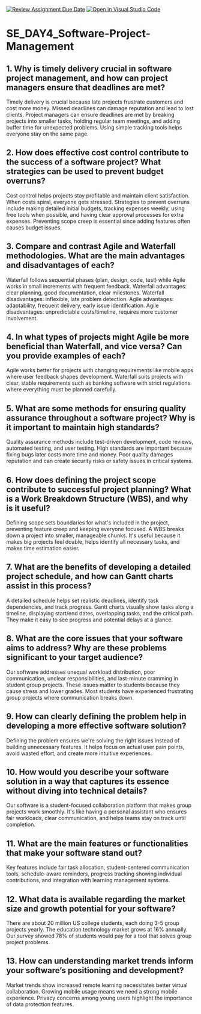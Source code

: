 [![Review Assignment Due Date](https://classroom.github.com/assets/deadline-readme-button-22041afd0340ce965d47ae6ef1cefeee28c7c493a6346c4f15d667ab976d596c.svg)](https://classroom.github.com/a/9pw6JKcu)
[![Open in Visual Studio Code](https://classroom.github.com/assets/open-in-vscode-2e0aaae1b6195c2367325f4f02e2d04e9abb55f0b24a779b69b11b9e10269abc.svg)](https://classroom.github.com/online_ide?assignment_repo_id=18495003&assignment_repo_type=AssignmentRepo)
# SE_DAY4_Software-Project-Management
## 1. Why is timely delivery crucial in software project management, and how can project managers ensure that deadlines are met?
Timely delivery is crucial because late projects frustrate customers and cost more money. Missed deadlines can damage reputation and lead to lost clients.
Project managers can ensure deadlines are met by breaking projects into smaller tasks, holding regular team meetings, and adding buffer time for unexpected problems. Using simple tracking tools helps everyone stay on the same page.
## 2. How does effective cost control contribute to the success of a software project? What strategies can be used to prevent budget overruns?
Cost control helps projects stay profitable and maintain client satisfaction. When costs spiral, everyone gets stressed.
Strategies to prevent overruns include making detailed initial budgets, tracking expenses weekly, using free tools when possible, and having clear approval processes for extra expenses. Preventing scope creep is essential since adding features often causes budget issues.
## 3. Compare and contrast Agile and Waterfall methodologies. What are the main advantages and disadvantages of each?
Waterfall follows sequential phases (plan, design, code, test) while Agile works in small increments with frequent feedback.
Waterfall advantages: clear planning, good documentation, clear milestones.
Waterfall disadvantages: inflexible, late problem detection.
Agile advantages: adaptability, frequent delivery, early issue identification.
Agile disadvantages: unpredictable costs/timeline, requires more customer involvement.
## 4. In what types of projects might Agile be more beneficial than Waterfall, and vice versa? Can you provide examples of each?
Agile works better for projects with changing requirements like mobile apps where user feedback shapes development.
Waterfall suits projects with clear, stable requirements such as banking software with strict regulations where everything must be planned carefully.
## 5. What are some methods for ensuring quality assurance throughout a software project? Why is it important to maintain high standards?
Quality assurance methods include test-driven development, code reviews, automated testing, and user testing.
High standards are important because fixing bugs later costs more time and money. Poor quality damages reputation and can create security risks or safety issues in critical systems.
## 6. How does defining the project scope contribute to successful project planning? What is a Work Breakdown Structure (WBS), and why is it useful?
Defining scope sets boundaries for what's included in the project, preventing feature creep and keeping everyone focused.
A WBS breaks down a project into smaller, manageable chunks. It's useful because it makes big projects feel doable, helps identify all necessary tasks, and makes time estimation easier.
## 7. What are the benefits of developing a detailed project schedule, and how can Gantt charts assist in this process?
A detailed schedule helps set realistic deadlines, identify task dependencies, and track progress.
Gantt charts visually show tasks along a timeline, displaying start/end dates, overlapping tasks, and the critical path. They make it easy to see progress and potential delays at a glance.
## 8. What are the core issues that your software aims to address? Why are these problems significant to your target audience?
Our software addresses unequal workload distribution, poor communication, unclear responsibilities, and last-minute cramming in student group projects.
These issues matter to students because they cause stress and lower grades. Most students have experienced frustrating group projects where communication breaks down.
## 9. How can clearly defining the problem help in developing a more effective software solution?
Defining the problem ensures we're solving the right issues instead of building unnecessary features. It helps focus on actual user pain points, avoid wasted effort, and create more intuitive experiences.
## 10. How would you describe your software solution in a way that captures its essence without diving into technical details?
Our software is a student-focused collaboration platform that makes group projects work smoothly. It's like having a personal assistant who ensures fair workloads, clear communication, and helps teams stay on track until completion.
## 11. What are the main features or functionalities that make your software stand out?
Key features include fair task allocation, student-centered communication tools, schedule-aware reminders, progress tracking showing individual contributions, and integration with learning management systems.
## 12. What data is available regarding the market size and growth potential for your software?
There are about 20 million US college students, each doing 3-5 group projects yearly. The education technology market grows at 16% annually. Our survey showed 78% of students would pay for a tool that solves group project problems.
## 13. How can understanding market trends inform your software’s positioning and development?
Market trends show increased remote learning necessitates better virtual collaboration. Growing mobile usage means we need a strong mobile experience. Privacy concerns among young users highlight the importance of data protection features.
